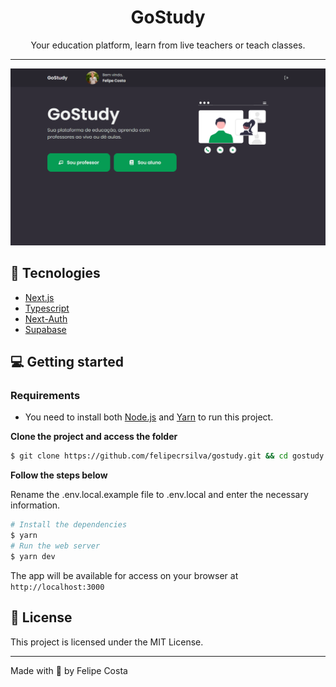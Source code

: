 <div align="center">
  <h1>GoStudy</h1>
  <p>Your education platform, learn from live teachers or teach classes.</p>
</div>

---

<img src="/.github/project.png" alt="GoStudy">

## 🔨 Tecnologies

- [Next.js](https://nextjs.org/)
- [Typescript](https://www.typescriptlang.org/)
- [Next-Auth](https://next-auth.js.org/)
- [Supabase](https://supabase.com/)

## 💻 Getting started

### Requirements

- You need to install both [Node.js](https://nodejs.org/en/download/) and [Yarn](https://yarnpkg.com/) to run this project.

**Clone the project and access the folder**

```bash
$ git clone https://github.com/felipecrsilva/gostudy.git && cd gostudy
```

**Follow the steps below**

Rename the .env.local.example file to .env.local and enter the necessary information.

```bash
# Install the dependencies
$ yarn
# Run the web server
$ yarn dev
```

The app will be available for access on your browser at `http://localhost:3000`

## 📝 License

This project is licensed under the MIT License.

---

Made with 💜 by Felipe Costa
